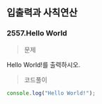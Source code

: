 ## 입출력과 사칙연산

### 2557.Hello World
> 문제 

Hello World!를 출력하시오. <br>

> 코드풀이
```javascript
console.log("Hello World!");
